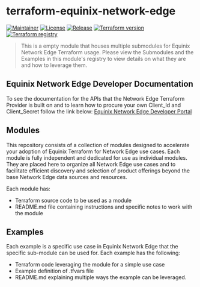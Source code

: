 # terraform-equinix-network-edge

[![Maintainer](https://img.shields.io/badge/maintained%20by-equinix-red?style=flat-square)](https://www.equinix.com/)
[![License](https://img.shields.io/github/license/equinix/terraform-equinix-network-edge?style=flat-square)](LICENSE)
[![Release](https://img.shields.io/github/v/release/equinix/terraform-equinix-network-edge?style=flat-square)](https://github.com/equinix/terraform-equinix-network-edge/releases)
[![Terraform version](https://img.shields.io/badge/terraform-%3E%3D1.5.4-623CE4.svg?style=flat-square&logo=terraform)](https://github.com/hashicorp/terraform)
[![Terraform registry](https://img.shields.io/badge/terraform-registry-623CE4.svg?style=flat-square&logo=terraform)](https://registry.terraform.io/modules/equinix/network-edge/equinix/latest)

> This is a empty module that houses multiple submodules for Equinix Network Edge Terraform usage. Please view the Submodules
> and the Examples in this module's registry to view details on what they are and how to leverage them.

## Equinix Network Edge Developer Documentation

To see the documentation for the APIs that the Network Edge Terraform Provider is built on
and to learn how to procure your own Client_Id and Client_Secret follow the link below:
[Equinix Network Edge Developer Portal](https://developer.equinix.com/docs?page=/dev-docs/NE/overview)

## Modules

This repository consists of a collection of modules designed to accelerate your adoption of Equinix Terraform for Network Edge use cases.
Each module is fully independent and dedicated for use as individual modules. They are placed here to organize all Network Edge use cases
and to facilitate efficient discovery and selection of product offerings beyond the base Network Edge data sources and resources.

Each module has:

* Terraform source code to be used as a module
* README.md file containing instructions and specific notes to work with the module

## Examples

Each example is a specific use case in Equinix Network Edge that the specific sub-module can be used for. Each example has the following:

* Terraform code leveraging the module for a simple use case
* Example definition of .tfvars file
* README.md explaining multiple ways the example can be leveraged.
